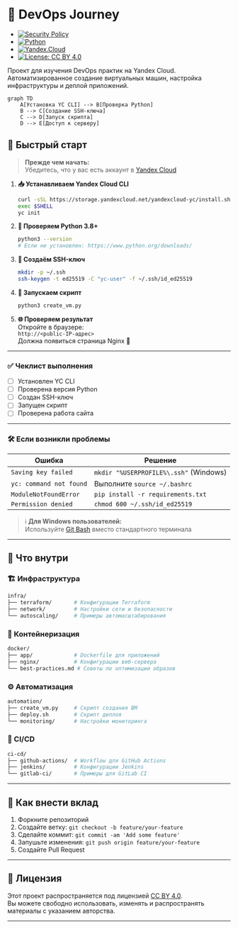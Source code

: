 # 🚀 DevOps Journey

- [![Security Policy](https://img.shields.io/badge/Security-Policy-blue.svg)](.github/SECURITY.md)
- [![Python](https://img.shields.io/badge/Python-3.8+-blue?logo=python)](https://www.python.org/)
- [![Yandex.Cloud](https://img.shields.io/badge/Yandex.Cloud-CLI-orange?logo=yandex)](https://cloud.yandex.ru/)
- [![License: CC BY 4.0](https://img.shields.io/badge/License-CC_BY_4.0-lightgrey.svg)](https://creativecommons.org/licenses/by/4.0/)

Проект для изучения DevOps практик на Yandex Cloud. Автоматизированное создание виртуальных машин, настройка инфраструктуры и деплой приложений.

```mermaid
graph TD
    A[Установка YC CLI] --> B[Проверка Python]
    B --> C[Создание SSH-ключа]
    C --> D[Запуск скрипта]
    D --> E[Доступ к серверу]
```


## 🚀 Быстрый старт

> **Прежде чем начать:**  
> Убедитесь, что у вас есть аккаунт в [Yandex Cloud](https://cloud.yandex.ru/)


1. **📥 Устанавливаем Yandex Cloud CLI**  
   ```bash
   curl -sSL https://storage.yandexcloud.net/yandexcloud-yc/install.sh | bash
   exec $SHELL
   yc init
   ```

2. **🐍 Проверяем Python 3.8+**  
   ```bash
   python3 --version
   # Если не установлен: https://www.python.org/downloads/
   ```

3. **🔑 Создаём SSH-ключ**  
   ```bash
   mkdir -p ~/.ssh
   ssh-keygen -t ed25519 -C "yc-user" -f ~/.ssh/id_ed25519
   ```

4. **🚀 Запускаем скрипт**  
   ```bash
   python3 create_vm.py
   ```

5. **🌐 Проверяем результат**  
   Откройте в браузере:  
   `http://<public-IP-адрес>`  
   Должна появиться страница Nginx 🎉

---

### ✅ Чеклист выполнения
- [ ] Установлен YC CLI
- [ ] Проверена версия Python
- [ ] Создан SSH-ключ
- [ ] Запущен скрипт
- [ ] Проверена работа сайта

---

### 🛠️ Если возникли проблемы

| Ошибка                  | Решение                              |
|-------------------------|--------------------------------------|
| `Saving key failed`     | `mkdir "%USERPROFILE%\.ssh"` (Windows) |
| `yc: command not found` | Выполните `source ~/.bashrc`         |
| `ModuleNotFoundError`   | `pip install -r requirements.txt`    |
| `Permission denied`     | `chmod 600 ~/.ssh/id_ed25519`        |

> ℹ️ **Для Windows пользователей:**  
> Используйте [Git Bash](https://gitforwindows.org/) вместо стандартного терминала

---

## 📂 Что внутри

### 🏗️ Инфраструктура
```bash
infra/
├── terraform/       # Конфигурации Terraform
├── network/         # Настройки сети и безопасности
└── autoscaling/     # Примеры автомасштабирования
```

### 🐳 Контейнеризация
```bash
docker/
├── app/             # Dockerfile для приложений
├── nginx/           # Конфигурации веб-сервера
└── best-practices.md # Советы по оптимизации образов
```

### ⚙️ Автоматизация
```bash
automation/
├── create_vm.py     # Скрипт создания ВМ
├── deploy.sh        # Скрипт деплоя
└── monitoring/      # Настройки мониторинга
```

### 🔄 CI/CD
```bash
ci-cd/
├── github-actions/  # Workflow для GitHub Actions
├── jenkins/         # Конфигурации Jenkins
└── gitlab-ci/       # Примеры для GitLab CI
```

---

## 🤝 Как внести вклад
1. Форкните репозиторий
2. Создайте ветку: `git checkout -b feature/your-feature`
3. Сделайте коммит: `git commit -am 'Add some feature'`
4. Запушьте изменения: `git push origin feature/your-feature`
5. Создайте Pull Request

---

## 📜 Лицензия
Этот проект распространяется под лицензией [CC BY 4.0](https://creativecommons.org/licenses/by/4.0/).  
Вы можете свободно использовать, изменять и распространять материалы с указанием авторства.

---
  



